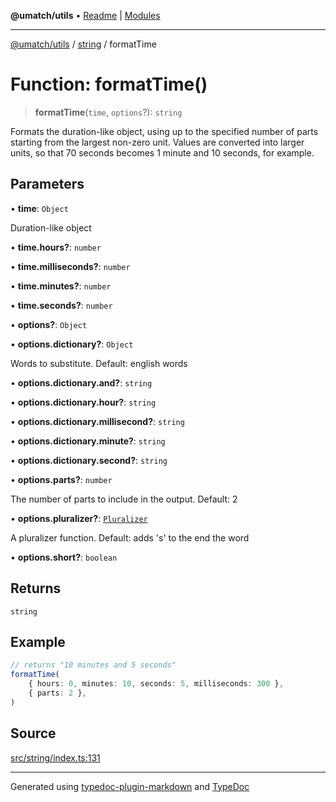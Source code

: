 **@umatch/utils** • [Readme](../../index.md) \| [Modules](../../modules.md)

***

[@umatch/utils](../../modules.md) / [string](../index.md) / formatTime

# Function: formatTime()

> **formatTime**(`time`, `options`?): `string`

Formats the duration-like object, using up to the specified number
of parts starting from the largest non-zero unit. Values are
converted into larger units, so that 70 seconds becomes 1 minute
and 10 seconds, for example.

## Parameters

• **time**: `Object`

Duration-like object

• **time\.hours?**: `number`

• **time\.milliseconds?**: `number`

• **time\.minutes?**: `number`

• **time\.seconds?**: `number`

• **options?**: `Object`

• **options\.dictionary?**: `Object`

Words to substitute. Default: english words

• **options\.dictionary\.and?**: `string`

• **options\.dictionary\.hour?**: `string`

• **options\.dictionary\.millisecond?**: `string`

• **options\.dictionary\.minute?**: `string`

• **options\.dictionary\.second?**: `string`

• **options\.parts?**: `number`

The number of parts to include in the output. Default: 2

• **options\.pluralizer?**: [`Pluralizer`](../type-aliases/Pluralizer.md)

A pluralizer function. Default: adds 's' to the end the word

• **options\.short?**: `boolean`

## Returns

`string`

## Example

```ts
// returns "10 minutes and 5 seconds"
formatTime(
    { hours: 0, minutes: 10, seconds: 5, milliseconds: 300 },
    { parts: 2 },
)
```

## Source

[src/string/index.ts:131](https://github.com/umatch-oficial/utils/blob/1c5b195/src/string/index.ts#L131)

***

Generated using [typedoc-plugin-markdown](https://www.npmjs.com/package/typedoc-plugin-markdown) and [TypeDoc](https://typedoc.org/)
